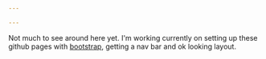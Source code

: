 ```yaml
---

---
```

Not much to see around here yet. I'm working currently on setting up these github pages with [bootstrap](https://getbootstrap.com/), getting a nav bar and ok looking layout. 
